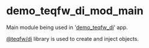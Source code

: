 # demo_teqfw_di_mod_main

Main module being used in '[demo_teqfw_di](https://github.com/flancer64/demo_teqfw_di)' app.

[@teqfw/di](https://github.com/teqfw/di) library is used to create and inject objects.
